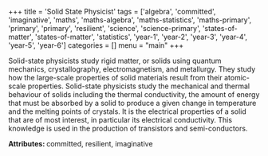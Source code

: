 +++
title = 'Solid State Physicist'
tags = ['algebra', 'committed', 'imaginative', 'maths', 'maths-algebra', 'maths-statistics', 'maths-primary', 'primary', 'primary', 'resilient', 'science', 'science-primary', 'states-of-matter', 'states-of-matter', 'statistics', 'year-1', 'year-2', 'year-3', 'year-4', 'year-5', 'year-6']
categories = []
menu = "main"
+++

Solid-state physicists study rigid matter, or solids using quantum mechanics, crystallography, electromagnetism, and metallurgy. They study how the large-scale properties of solid materials result from their atomic-scale properties. Solid-state physicists study the mechanical and thermal behaviour of solids including the thermal conductivity, the amount of energy that must be absorbed by a solid to produce a given change in temperature and the melting points of crystals. It is the electrical properties of a solid that are of most interest, in particular its electrical conductivity. This knowledge is used in the production of transistors and semi-conductors.

<b>Attributes</b><strong>: </strong>committed, resilient, imaginative
